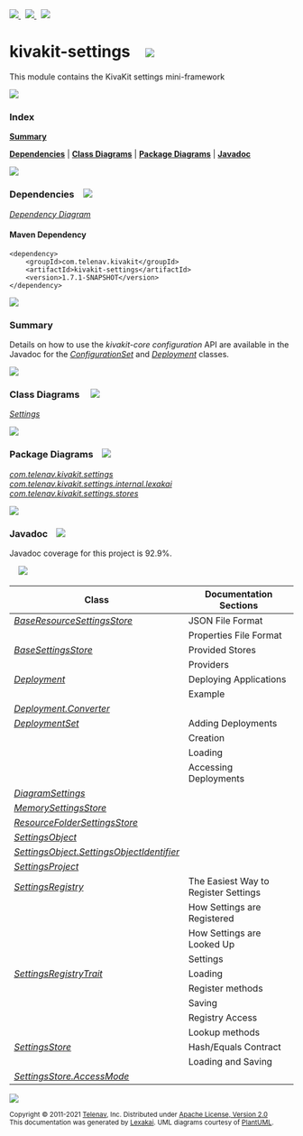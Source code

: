 [//]: # (start-user-text)

<a href="https://www.kivakit.org">
<img src="https://telenav.github.io/telenav-assets/images/icons/web-32.png" srcset="https://telenav.github.io/telenav-assets/images/icons/web-32-2x.png 2x"/>
</a>
&nbsp;
<a href="https://twitter.com/openkivakit">
<img src="https://telenav.github.io/telenav-assets/images/logos/twitter/twitter-32.png" srcset="https://telenav.github.io/telenav-assets/images/logos/twitter/twitter-32-2x.png 2x"/>
</a>
&nbsp;
<a href="https://kivakit.zulipchat.com">
<img src="https://telenav.github.io/telenav-assets/images/logos/zulip/zulip-32.png" srcset="https://telenav.github.io/telenav-assets/images/logos/zulip/zulip-32-2x.png 2x"/>
</a>

[//]: # (end-user-text)

# kivakit-settings &nbsp;&nbsp; <img src="https://telenav.github.io/telenav-assets/images/icons/puzzle-64.png" srcset="https://telenav.github.io/telenav-assets/images/icons/puzzle-64-2x.png 2x"/>

This module contains the KivaKit settings mini-framework

<img src="https://telenav.github.io/telenav-assets/images/separators/horizontal-line-512.png" srcset="https://telenav.github.io/telenav-assets/images/separators/horizontal-line-512-2x.png 2x"/>

### Index

[**Summary**](#summary)  

[**Dependencies**](#dependencies) | [**Class Diagrams**](#class-diagrams) | [**Package Diagrams**](#package-diagrams) | [**Javadoc**](#javadoc)

<img src="https://telenav.github.io/telenav-assets/images/separators/horizontal-line-512.png" srcset="https://telenav.github.io/telenav-assets/images/separators/horizontal-line-512-2x.png 2x"/>

### Dependencies <a name="dependencies"></a> &nbsp;&nbsp; <img src="https://telenav.github.io/telenav-assets/images/icons/dependencies-32.png" srcset="https://telenav.github.io/telenav-assets/images/icons/dependencies-32-2x.png 2x"/>

[*Dependency Diagram*](https://www.kivakit.org/1.7.1-SNAPSHOT/lexakai/kivakit/kivakit-settings/documentation/diagrams/dependencies.svg)

#### Maven Dependency

    <dependency>
        <groupId>com.telenav.kivakit</groupId>
        <artifactId>kivakit-settings</artifactId>
        <version>1.7.1-SNAPSHOT</version>
    </dependency>

<img src="https://telenav.github.io/telenav-assets/images/separators/horizontal-line-128.png" srcset="https://telenav.github.io/telenav-assets/images/separators/horizontal-line-128-2x.png 2x"/>

[//]: # (start-user-text)

### Summary <a name = "summary"></a>

Details on how to use the *kivakit-core configuration* API are available in the Javadoc for the
[*ConfigurationSet*](https://telenav.github.io/kivakit/javadoc/kivakit.core.configuration/com/telenav/kivakit/core/configuration/ConfigurationSet.html) and
[*Deployment*](https://telenav.github.io/kivakit/javadoc/kivakit.core.configuration/com/telenav/kivakit/core/configuration/Deployment.html) classes.

[//]: # (end-user-text)

<img src="https://telenav.github.io/telenav-assets/images/separators/horizontal-line-128.png" srcset="https://telenav.github.io/telenav-assets/images/separators/horizontal-line-128-2x.png 2x"/>

### Class Diagrams <a name="class-diagrams"></a> &nbsp; &nbsp; <img src="https://telenav.github.io/telenav-assets/images/icons/diagram-40.png" srcset="https://telenav.github.io/telenav-assets/images/icons/diagram-40-2x.png 2x"/>

[*Settings*](https://www.kivakit.org/1.7.1-SNAPSHOT/lexakai/kivakit/kivakit-settings/documentation/diagrams/diagram-settings.svg)

<img src="https://telenav.github.io/telenav-assets/images/separators/horizontal-line-128.png" srcset="https://telenav.github.io/telenav-assets/images/separators/horizontal-line-128-2x.png 2x"/>

### Package Diagrams <a name="package-diagrams"></a> &nbsp;&nbsp; <img src="https://telenav.github.io/telenav-assets/images/icons/box-24.png" srcset="https://telenav.github.io/telenav-assets/images/icons/box-24-2x.png 2x"/>

[*com.telenav.kivakit.settings*](https://www.kivakit.org/1.7.1-SNAPSHOT/lexakai/kivakit/kivakit-settings/documentation/diagrams/com.telenav.kivakit.settings.svg)  
[*com.telenav.kivakit.settings.internal.lexakai*](https://www.kivakit.org/1.7.1-SNAPSHOT/lexakai/kivakit/kivakit-settings/documentation/diagrams/com.telenav.kivakit.settings.internal.lexakai.svg)  
[*com.telenav.kivakit.settings.stores*](https://www.kivakit.org/1.7.1-SNAPSHOT/lexakai/kivakit/kivakit-settings/documentation/diagrams/com.telenav.kivakit.settings.stores.svg)

<img src="https://telenav.github.io/telenav-assets/images/separators/horizontal-line-128.png" srcset="https://telenav.github.io/telenav-assets/images/separators/horizontal-line-128-2x.png 2x"/>

### Javadoc <a name="javadoc"></a> &nbsp;&nbsp; <img src="https://telenav.github.io/telenav-assets/images/icons/books-24.png" srcset="https://telenav.github.io/telenav-assets/images/icons/books-24-2x.png 2x"/>

Javadoc coverage for this project is 92.9%.  
  
&nbsp; &nbsp; <img src="https://telenav.github.io/telenav-assets/images/meters/meter-90-96.png" srcset="https://telenav.github.io/telenav-assets/images/meters/meter-90-96-2x.png 2x"/>


| Class | Documentation Sections |
|---|---|
| [*BaseResourceSettingsStore*](https://www.kivakit.org/1.7.1-SNAPSHOT/javadoc/kivakit/kivakit.settings//////////////////////////////////////////////////////////////.html) | JSON File Format |  
| | Properties File Format |  
| [*BaseSettingsStore*](https://www.kivakit.org/1.7.1-SNAPSHOT/javadoc/kivakit/kivakit.settings///////////////////////////////////////////////.html) | Provided Stores |  
| | Providers |  
| [*Deployment*](https://www.kivakit.org/1.7.1-SNAPSHOT/javadoc/kivakit/kivakit.settings////////////////////////////////////////.html) | Deploying Applications |  
| | Example |  
| [*Deployment.Converter*](https://www.kivakit.org/1.7.1-SNAPSHOT/javadoc/kivakit/kivakit.settings//////////////////////////////////////////////////.html) |  |  
| [*DeploymentSet*](https://www.kivakit.org/1.7.1-SNAPSHOT/javadoc/kivakit/kivakit.settings///////////////////////////////////////////.html) | Adding Deployments |  
| | Creation |  
| | Loading |  
| | Accessing Deployments |  
| [*DiagramSettings*](https://www.kivakit.org/1.7.1-SNAPSHOT/javadoc/kivakit/kivakit.settings//////////////////////////////////////////////////////////////.html) |  |  
| [*MemorySettingsStore*](https://www.kivakit.org/1.7.1-SNAPSHOT/javadoc/kivakit/kivakit.settings////////////////////////////////////////////////////////.html) |  |  
| [*ResourceFolderSettingsStore*](https://www.kivakit.org/1.7.1-SNAPSHOT/javadoc/kivakit/kivakit.settings////////////////////////////////////////////////////////////////.html) |  |  
| [*SettingsObject*](https://www.kivakit.org/1.7.1-SNAPSHOT/javadoc/kivakit/kivakit.settings////////////////////////////////////////////.html) |  |  
| [*SettingsObject.SettingsObjectIdentifier*](https://www.kivakit.org/1.7.1-SNAPSHOT/javadoc/kivakit/kivakit.settings/////////////////////////////////////////////////////////////////////.html) |  |  
| [*SettingsProject*](https://www.kivakit.org/1.7.1-SNAPSHOT/javadoc/kivakit/kivakit.settings/////////////////////////////////////////////.html) |  |  
| [*SettingsRegistry*](https://www.kivakit.org/1.7.1-SNAPSHOT/javadoc/kivakit/kivakit.settings//////////////////////////////////////////////.html) | The Easiest Way to Register Settings |  
| | How Settings are Registered |  
| | How Settings are Looked Up |  
| | Settings |  
| [*SettingsRegistryTrait*](https://www.kivakit.org/1.7.1-SNAPSHOT/javadoc/kivakit/kivakit.settings///////////////////////////////////////////////////.html) | Loading |  
| | Register methods |  
| | Saving |  
| | Registry Access |  
| | Lookup methods |  
| [*SettingsStore*](https://www.kivakit.org/1.7.1-SNAPSHOT/javadoc/kivakit/kivakit.settings///////////////////////////////////////////.html) | Hash/Equals Contract |  
| | Loading and Saving |  
| [*SettingsStore.AccessMode*](https://www.kivakit.org/1.7.1-SNAPSHOT/javadoc/kivakit/kivakit.settings//////////////////////////////////////////////////////.html) |  |  

[//]: # (start-user-text)



[//]: # (end-user-text)

<img src="https://telenav.github.io/telenav-assets/images/separators/horizontal-line-512.png" srcset="https://telenav.github.io/telenav-assets/images/separators/horizontal-line-512-2x.png 2x"/>

<sub>Copyright &#169; 2011-2021 [Telenav](https://telenav.com), Inc. Distributed under [Apache License, Version 2.0](LICENSE)</sub>  
<sub>This documentation was generated by [Lexakai](https://lexakai.org). UML diagrams courtesy of [PlantUML](https://plantuml.com).</sub>
